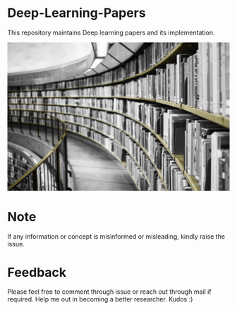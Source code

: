 # **Deep-Learning-Papers**
This repository maintains Deep learning papers and its implementation.

![Deep Learning Papers](dlpaper.jpg)

# **Note**
If any information or concept is misinformed or misleading, kindly raise the issue.

# **Feedback**
Please feel free to comment through issue or reach out through mail if required. Help me out in becoming a better researcher. Kudos :)
